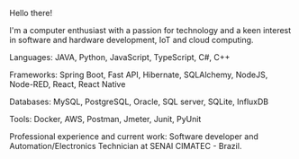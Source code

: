 Hello there!

I'm a computer enthusiast with a passion for technology and a keen interest in software and hardware development, IoT and cloud computing.

Languages: 
  JAVA, Python, JavaScript, TypeScript, C#, C++
  
Frameworks: 
  Spring Boot, Fast API, Hibernate, SQLAlchemy, NodeJS, Node-RED, React, React Native
  
Databases: 
  MySQL, PostgreSQL, Oracle, SQL server, SQLite, InfluxDB
  
Tools: 
  Docker, AWS, Postman, Jmeter, Junit, PyUnit
  
Professional experience and current work:
  Software developer and Automation/Electronics Technician at SENAI CIMATEC - Brazil.
  
  <!--
**DavihDeAndrade/DavihDeAndrade** is a ✨ _special_ ✨ repository because its `README.md` (this file) appears on your GitHub profile.

Here are some ideas to get you started:
- 🔭 I’m currently working on ...
- 🌱 I’m currently learning ...
- 👯 I’m looking to collaborate on ...
- 🤔 I’m looking for help with ...
- 💬 Ask me about ...
- 📫 How to reach me: ...
- 😄 Pronouns: ...
- ⚡ Fun fact: ...
-->
